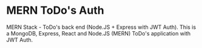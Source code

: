 # MERN ToDo's Auth
MERN Stack - ToDo's back end (Node.JS + Express with JWT Auth).
This is a MongoDB, Express, React and Node.JS (MERN) ToDo's application with JWT Auth.